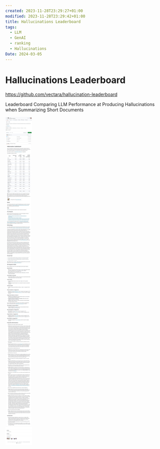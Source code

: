 ```yaml
---
created: 2023-11-28T23:29:27+01:00
modified: 2023-11-28T23:29:42+01:00
title: Hallucinations Leaderboard
tags:
  - LLM
  - GenAI
  - ranking
  - Hallucinations
Date: 2024-03-05
---
```


# Hallucinations Leaderboard


<https://github.com/vectara/hallucination-leaderboard>

Leaderboard Comparing LLM Performance at Producing Hallucinations when Summarizing Short Documents

![](../_asset/2023-11-28_HallucinationsLeaderboard_image_1.jpg)